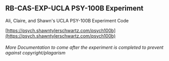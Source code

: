 ## RB-CAS-EXP-UCLA PSY-100B Experiment
Ali, Claire, and Shawn's UCLA PSY-100B Experiment Code

[https://psych.shawntylerschwartz.com/psych100b](https://psych.shawntylerschwartz.com/psych100b)

###### More Documentation to come after the experiment is completed to prevent against copyright/plagarism

